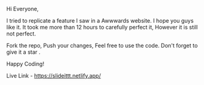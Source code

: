 Hi Everyone, 

I tried to replicate a feature I saw in a Awwwards website. I hope you guys like it. It took me more than 12 hours to carefully perfect it, However it is still not perfect.

Fork the repo, Push your changes, Feel free to use the code. Don't forget to give it a star .

Happy Coding! 

Live Link - https://slideittt.netlify.app/

